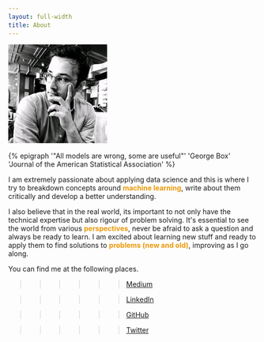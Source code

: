 ```yaml
---
layout: full-width
title: About
---
```


<a href="https://www.linkedin.com/in/shoaibkhanz/">
<img src="about.jpg">
</a>

{% epigraph '"All models are wrong, some are useful"' 'George Box' 'Journal of the American Statistical Association' %}

I am extremely passionate about applying data science and this is where I try to breakdown concepts around <span style="color:#ea9808; font-weight: bold">machine learning</span>, write about them critically and develop a better understanding. 

I also believe that in the real world, its important to not only have the technical expertise but also rigour of problem solving. It's essential to see the world from various <span style="color:#ea9808; font-weight: bold">perspectives</span>, never be afraid to ask a question and always be ready to learn. I am excited about learning new stuff and ready to apply them to find solutions to <span style="color:#ea9808; font-weight: bold">problems (new and old)</span>, improving as I go along.

You can find me at the following places.

 >>>>>> [Medium](https://medium.com/@shoaibkhanz)

 >>>>>> [LinkedIn](https://www.linkedin.com/in/shoaibkhanz/)

 >>>>>> [GitHub](https://github.com/shoaibkhanz)

 >>>>>> [Twitter](https://twitter.com/shoaibkhanz)


